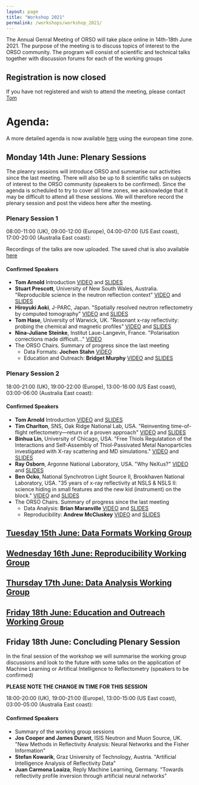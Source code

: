 ```yaml
---
layout: page
title: "Workshop 2021"
permalink: /workshops/workshop_2021/
---
```


The Annual Genral Meeting of ORSO will take place online in 14th-18th June 2021. The purpose of the meeting is to discuss topics of interest to the ORSO community.
The program will consist of scientific and technical talks together with discussion forums for each of the working groups

## Registration is now closed

If you have not registered and wish to attend the meeting, please contact [Tom](mailto:tom.arnold@ess.eu)

# Agenda:

A more detailed agenda is now available [here](https://indico.esss.lu.se/event/2745/timetable/#20210614) using the european time zone.

## Monday 14th June: Plenary Sessions

The pleanry sessions will introduce ORSO and summarise our activities since the last meeting. 
There will also be up to 8 scientific talks on subjects of interest to the ORSO community (speakers to be confirmed).
Since the agenda is scheduled to try to cover all time zones, we acknowledge that it may be difficult to attend all these sessions. We will therefore record the plenary session and post the videos here after the meeting.

### Plenary Session 1
08:00-11:00 (UK), 09:00-12:00 (Europe), 04:00-07:00 (US East coast), 17:00-20:00 (Australia East coast):

Recordings of the talks are now uploaded. The saved chat is also available [here](https://github.com/reflectivity/reflectivity.github.io/blob/master/workshops/workshop_2021/ORSO_Plenary1_chat.txt)

#### Confirmed Speakers
- **Tom Arnold** Introduction [VIDEO](https://youtu.be/i7W7WUVOQmM) and [SLIDES](https://github.com/reflectivity/reflectivity.github.io/blob/master/workshops/workshop_2021/ORSO_Introduction.pptx)
- **Stuart Prescott**, University of New South Wales, Australia. "Reproducible science in the neutron reflection context" [VIDEO](https://youtu.be/PDwQGGB-aJA) and [SLIDES](https://teaching.complexfluids.net/short-courses/ORSO2021/prescott-orso2021-reproducibility.pdf)
- **Hiroyuki Aoki**, J-PARC, Japan. "Spatially resolved neutron reflectometry by computed tomography" [VIDEO](https://youtu.be/3Hy_exI7E5Q) and [SLIDES](https://github.com/reflectivity/reflectivity.github.io/blob/master/workshops/workshop_2021/aoki_ORSO210614.pdf)
- **Tom Hase**, University of Warwick, UK. "Resonant x-ray reflectivity: probing the chemical and magnetic profiles" [VIDEO](https://youtu.be/q6aBJ8rVQaU) and [SLIDES](https://github.com/reflectivity/reflectivity.github.io/blob/master/workshops/workshop_2021/XRR_Resonant%20Reflectivity.pptx)
- **Nina-Juliane Steinke**, Institut Laue-Langevin, France. "Polarisation corrections made difficult..." [VIDEO](https://youtu.be/p1wY3Mv9boA)
- The ORSO Chairs. Summary of progress since the last meeting
  - Data Formats: **Jochen Stahn** [VIDEO](https://youtu.be/NLAJmXAVI88)
  - Education and Outreach: **Bridget Murphy** [VIDEO](https://youtu.be/Cy-ety2j2ak) and [SLIDES](https://github.com/reflectivity/reflectivity.github.io/blob/master/workshops/workshop_2021/ORSO_The%20Education%20and%20Outreach%20Working%20Group_20210614.pdf)


### Plenary Session 2
18:00-21:00 (UK), 19:00-22:00 (Europe), 13:00-16:00 (US East coast), 03:00-06:00 (Australia East coast): 

#### Confirmed Speakers
- **Tom Arnold** Introduction [VIDEO](https://youtu.be/i7W7WUVOQmM) and [SLIDES](https://github.com/reflectivity/reflectivity.github.io/blob/master/workshops/workshop_2021/ORSO_Introduction.pptx)
- **Tim Charlton**, SNS, Oak Ridge National Lab, USA. "Reinventing time-of-flight reflectometry—return of a proven approach" [VIDEO](https://youtu.be/lIUJlapXQW4) and [SLIDES](https://www.dropbox.com/s/6i41jzqsbcehmnm/CW_reflectometry_ORSO.pptx?dl=0)
- **Binhua Lin**, University of Chicago, USA. "Free Thiols Regulatation of the Interactions and Self-Assembly of Thiol-Passivated Metal Nanoparticles investigated with X-ray scattering and MD simulations." [VIDEO](https://youtu.be/DP6CdstcA3c) and [SLIDES](https://github.com/reflectivity/reflectivity.github.io/blob/master/workshops/workshop_2021/2021%20ORSO_BinhuaLin.pdf) 
- **Ray Osborn**, Argonne National Laboratory, USA. "Why NeXus?" [VIDEO](https://youtu.be/nrDVfR9XHmM) and [SLIDES](https://github.com/reflectivity/reflectivity.github.io/blob/master/workshops/workshop_2021/Why%20NeXus.pdf)
- **Ben Ocko**, National Synchrotron Light Source II, Brookhaven National Laboratory, USA. "35 years of x-ray reflectivity at NSLS & NSLS II:  science hiding in small features and the new kid (instrument) on the block." [VIDEO](https://youtu.be/5hRlgl52W8o) and [SLIDES](https://github.com/reflectivity/reflectivity.github.io/blob/master/workshops/workshop_2021/ORSO_ocko_final.pdf)
- The ORSO Chairs. Summary of progress since the last meeting
  - Data Analysis: **Brian Maranville** [VIDEO](https://youtu.be/ndjREwEYrlA) and [SLIDES](https://github.com/reflectivity/reflectivity.github.io/blob/master/workshops/workshop_2021/Analysis_Working_Group_summary.pdf)
  - Reproducibility: **Andrew McCluskey** [VIDEO](https://youtu.be/w0aQzqORlHc) and [SLIDES](https://github.com/reflectivity/reflectivity.github.io/blob/master/workshops/workshop_2021/ORSO_Repro.pdf)

## [Tuesday 15th June: Data Formats Working Group](/workshops/workshop_2021//Tuesday.md)

## [Wednesday 16th June: Reproducibility Working Group](/workshops/workshop_2021/Wednesday.md/)

## [Thursday 17th June: Data Analysis Working Group](/workshops/workshop_2021//Thursday.md)

## [Friday 18th June: Education and Outreach Working Group](/workshops/workshop_2021//Friday.md) 

## Friday 18th June: Concluding Plenary Session

In the final session of the workshop we will summarise the working group discussions and look to the future with some talks on the application of Machine Learning or Artifical Intelligence to Reflectometry (speakers to be confirmed)

**PLEASE NOTE THE CHANGE IN TIME FOR THIS SESSION**

18:00-20:00 (UK), 19:00-21:00 (Europe), 13:00-15:00 (US East coast), 03:00-05:00 (Australia East coast): 

#### Confirmed Speakers
- Summary of the working group sessions
- **Jos Cooper and James Durant**, ISIS Neutron and Muon Source, UK. "New Methods in Reflectivity Analysis: Neural Networks and the Fisher Information"
- **Stefan Kowarik**, Graz University of Technology, Austria. "Artificial Intelligence Analysis of Reflectivity Data"
- **Juan Carmona Loaiza**, Reply Machine Learning, Germany. "Towards reflectivity profile inversion through artificial neural networks"


